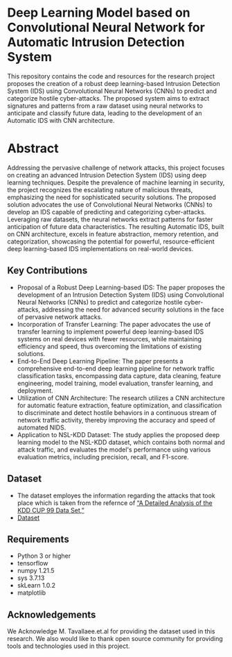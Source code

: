 # Deep Learning Model based on Convolutional Neural Network for Automatic Intrusion Detection System
This repository contains the code and resources for the research project proposes the creation of a robust deep learning-based Intrusion Detection System (IDS) using Convolutional Neural Networks (CNNs) to predict and categorize hostile cyber-attacks. The proposed system aims to extract signatures and patterns from a raw dataset using neural networks to anticipate and classify future data, leading to the development of an Automatic IDS with CNN architecture.

# Abstract
Addressing the pervasive challenge of network attacks, this project focuses on creating an advanced Intrusion Detection System (IDS) using deep learning techniques. Despite the prevalence of machine learning in security, the project recognizes the escalating nature of malicious threats, emphasizing the need for sophisticated security solutions. The proposed solution advocates the use of Convolutional Neural Networks (CNNs) to develop an IDS capable of predicting and categorizing cyber-attacks. Leveraging raw datasets, the neural networks extract patterns for faster anticipation of future data characteristics. The resulting Automatic IDS, built on CNN architecture, excels in feature abstraction, memory retention, and categorization, showcasing the potential for powerful, resource-efficient deep learning-based IDS implementations on real-world devices.

## Key Contributions
+ Proposal of a Robust Deep Learning-based IDS: The paper proposes the development of an Intrusion Detection System (IDS) using Convolutional Neural Networks (CNNs) to predict and categorize hostile cyber-attacks, addressing the need for advanced security solutions in the face of pervasive network attacks.
+ Incorporation of Transfer Learning: The paper advocates the use of transfer learning to implement powerful deep learning-based IDS systems on real devices with fewer resources, while maintaining efficiency and speed, thus overcoming the limitations of existing solutions.
+ End-to-End Deep Learning Pipeline: The paper presents a comprehensive end-to-end deep learning pipeline for network traffic classification tasks, encompassing data capture, data cleaning, feature engineering, model training, model evaluation, transfer learning, and deployment.
+ Utilization of CNN Architecture: The research utilizes a CNN architecture for automatic feature extraction, feature optimization, and classification to discriminate and detect hostile behaviors in a continuous stream of network traffic activity, thereby improving the accuracy and speed of automated NIDS.
+ Application to NSL-KDD Dataset: The study applies the proposed deep learning model to the NSL-KDD dataset, which contains both normal and attack traffic, and evaluates the model's performance using various evaluation metrics, including precision, recall, and F1-score.

## Dataset
+ The dataset employes the information regarding the attacks that took place which is taken from the refernce of [“A Detailed Analysis of the KDD CUP 99 Data Set,”](https://ieeexplore.ieee.org/document/5356528)
+ [Dataset](https://www.unb.ca/cic/datasets/nsl.html)

## Requirements
+ Python 3 or higher
+ tensorflow
+ numpy 1.21.5
+ sys 3.7.13
+ skLearn 1.0.2
+ matplotlib

## Acknowledgements
We Acknowledge M. Tavallaee.et.al for providing the dataset used in this research. We also would like to thank open source community for providing tools and technologies used in this project.
